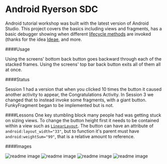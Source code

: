 Android Ryerson SDC
===================

Android tutorial workshop was built with the latest version of Android Studio. This project covers the basics including views and fragments, has a basic debugger showing when different [lifecycle methods](http://stackoverflow.com/a/8516056/1277651) are invoked (thanks for the idea [Ideae](https://github.com/Ideae/), and more. 

####Usage

Using the screens' bottom back button goes backward through each of the stacked frames. Using the screens' top bar back button exits all of them all at once. 

####Status

Session 1 had a version that when you clicked 10 times the button it caused another activity to appear, the Congratulations Activity.  In Session 3 we changed that to instead invoke some fragments, with a giant button.   FunkyFragment began to be implemented but is not.

####Lessons
One key stumbling block many people had was getting stuck on sizing views. To change the button height first it needs to be contained within a view such as [```LinearLayout```](http://developer.android.com/guide/topics/ui/layout/linear.html). The button can have an attribute of ```android:layout_width="33"```, but to function it's parent must have ```android:weightSum="99"```, that is a relative amount to reference.

####Images

![readme image][1]
![readme image][2]
![readme image][3]
![readme image][4]

  [1]: https://raw.githubusercontent.com/nastajus/AndroidRyersonSDC/master/README/README1.png
  [2]: https://raw.githubusercontent.com/nastajus/AndroidRyersonSDC/master/README/README2.png
  [3]: https://raw.githubusercontent.com/nastajus/AndroidRyersonSDC/master/README/README3.png
  [4]: https://raw.githubusercontent.com/nastajus/AndroidRyersonSDC/master/README/README4.png
  